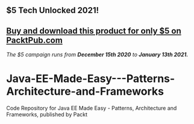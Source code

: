 ## $5 Tech Unlocked 2021!
[Buy and download this product for only $5 on PacktPub.com](https://www.packtpub.com/)
-----
*The $5 campaign         runs from __December 15th 2020__ to __January 13th 2021.__*

# Java-EE-Made-Easy---Patterns-Architecture-and-Frameworks
Code Repository for Java EE Made Easy - Patterns, Architecture and Frameworks, published by Packt
